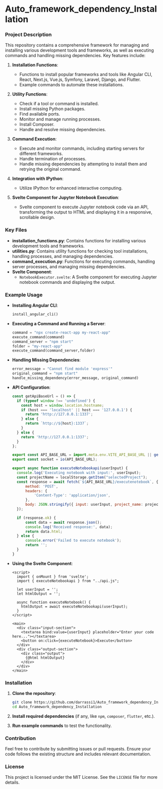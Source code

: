 # Auto_framework_dependency_Installation
### Project Description

This repository contains a comprehensive framework for managing and installing various development tools and frameworks, as well as executing commands and handling missing dependencies. Key features include:

1. **Installation Functions**:
    - Functions to install popular frameworks and tools like Angular CLI, React, Next.js, Vue.js, Symfony, Laravel, Django, and Flutter.
    - Example commands to automate these installations.

2. **Utility Functions**:
    - Check if a tool or command is installed.
    - Install missing Python packages.
    - Find available ports.
    - Monitor and manage running processes.
    - Install Composer.
    - Handle and resolve missing dependencies.

3. **Command Execution**:
    - Execute and monitor commands, including starting servers for different frameworks.
    - Handle termination of processes.
    - Handle missing dependencies by attempting to install them and retrying the original command.

4. **Integration with IPython**:
    - Utilize IPython for enhanced interactive computing.

5. **Svelte Component for Jupyter Notebook Execution**:
    - Svelte component to execute Jupyter notebook code via an API, transforming the output to HTML and displaying it in a responsive, scrollable design.

### Key Files

- **installation_functions.py**: Contains functions for installing various development tools and frameworks.
- **utilities.py**: Contains utility functions for checking tool installations, handling processes, and managing dependencies.
- **command_execution.py**: Functions for executing commands, handling server processes, and managing missing dependencies.
- **Svelte Component**:
  - `NotebookExecutor.svelte`: A Svelte component for executing Jupyter notebook commands and displaying the output.

### Example Usage

- **Installing Angular CLI**:
    ```python
    install_angular_cli()
    ```

- **Executing a Command and Running a Server**:
    ```python
    command = "npx create-react-app my-react-app"
    execute_command(command)
    command_server = "npm start"
    folder = "my-react-app"
    execute_command(command_server,folder)
    ```

- **Handling Missing Dependencies**:
    ```python
    error_message = "Cannot find module 'express'"
    original_command = "npm start"
    handle_missing_dependency(error_message, original_command)
    ```
- **API Configuration**:
    ```javascript
    const getApiBaseUrl = () => {
      if (typeof window !== 'undefined') {
        const host = window.location.hostname;
        if (host === 'localhost' || host === '127.0.0.1') {
          return 'http://127.0.0.1:1337';
        } else {
          return `http://${host}:1337`;
        }
      } else {
        return 'http://127.0.0.1:1337';
      }
    };

    export const API_BASE_URL = import.meta.env.VITE_API_BASE_URL || getApiBaseUrl();
    export const socket = io(API_BASE_URL);

    export async function executeNotebookapi(userInput) {
      console.log('Executing notebook with input:', userInput);
      const projectName = localStorage.getItem("selectedProject");
      const response = await fetch(`${API_BASE_URL}/executenotebook`, {
          method: 'POST',
          headers: {
              'Content-Type': 'application/json',
          },
          body: JSON.stringify({ input: userInput, project_name: projectName })
      });

      if (response.ok) {
          const data = await response.json();
          console.log('Received response:', data);
          return data.html;
      } else {
          console.error('Failed to execute notebook');
          return '';
      }
    }
    ```

- **Using the Svelte Component**:
    ```svelte
    <script>
      import { onMount } from 'svelte';
      import { executeNotebookapi } from "../api.js";

      let userInput = '';
      let htmlOutput = '';

      async function executeNotebook() {
        htmlOutput = await executeNotebookapi(userInput);
      }
    </script>

    <main>
      <div class="input-section">
        <textarea bind:value={userInput} placeholder="Enter your code here..."></textarea>
        <button on:click={executeNotebook}>Execute</button>
      </div>
      <div class="output-section">
        <div class="output">
          {@html htmlOutput}
        </div>
      </div>
    </main>
    ```

### Installation

1. **Clone the repository**:
    ```bash
    git clone https://github.com/darrassi1/Auto_framework_dependency_Installation.git
    cd Auto_framework_dependency_Installation
    ```

2. **Install required dependencies** (if any, like `npm`, `composer`, `flutter`, etc.).

3. **Run example commands** to test the functionality.

### Contribution

Feel free to contribute by submitting issues or pull requests. Ensure your code follows the existing structure and includes relevant documentation.

### License

This project is licensed under the MIT License. See the `LICENSE` file for more details.
